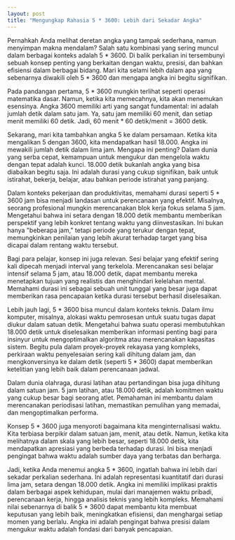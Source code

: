 ```yaml
---
layout: post
title: "Mengungkap Rahasia 5 * 3600: Lebih dari Sekadar Angka"
---
```


Pernahkah Anda melihat deretan angka yang tampak sederhana, namun menyimpan makna mendalam? Salah satu kombinasi yang sering muncul dalam berbagai konteks adalah 5 * 3600. Di balik perkalian ini tersembunyi sebuah konsep penting yang berkaitan dengan waktu, presisi, dan bahkan efisiensi dalam berbagai bidang. Mari kita selami lebih dalam apa yang sebenarnya diwakili oleh 5 * 3600 dan mengapa angka ini begitu signifikan.

Pada pandangan pertama, 5 * 3600 mungkin terlihat seperti operasi matematika dasar. Namun, ketika kita memecahnya, kita akan menemukan esensinya. Angka 3600 memiliki arti yang sangat fundamental: ini adalah jumlah detik dalam satu jam. Ya, satu jam memiliki 60 menit, dan setiap menit memiliki 60 detik. Jadi, 60 menit * 60 detik/menit = 3600 detik.

Sekarang, mari kita tambahkan angka 5 ke dalam persamaan. Ketika kita mengalikan 5 dengan 3600, kita mendapatkan hasil 18.000. Angka ini mewakili jumlah detik dalam lima jam. Mengapa ini penting? Dalam dunia yang serba cepat, kemampuan untuk mengukur dan mengelola waktu dengan tepat adalah kunci. 18.000 detik bukanlah angka yang bisa diabaikan begitu saja. Ini adalah durasi yang cukup signifikan, baik untuk istirahat, bekerja, belajar, atau bahkan periode istirahat yang panjang.

Dalam konteks pekerjaan dan produktivitas, memahami durasi seperti 5 * 3600 jam bisa menjadi landasan untuk perencanaan yang efektif. Misalnya, seorang profesional mungkin merencanakan blok kerja fokus selama 5 jam. Mengetahui bahwa ini setara dengan 18.000 detik membantu memberikan perspektif yang lebih konkret tentang waktu yang diinvestasikan. Ini bukan hanya "beberapa jam," tetapi periode yang terukur dengan tepat, memungkinkan penilaian yang lebih akurat terhadap target yang bisa dicapai dalam rentang waktu tersebut.

Bagi para pelajar, konsep ini juga relevan. Sesi belajar yang efektif sering kali dipecah menjadi interval yang terkelola. Merencanakan sesi belajar intensif selama 5 jam, atau 18.000 detik, dapat membantu mereka menetapkan tujuan yang realistis dan menghindari kelelahan mental. Memahami durasi ini sebagai sebuah unit tunggal yang besar juga dapat memberikan rasa pencapaian ketika durasi tersebut berhasil diselesaikan.

Lebih jauh lagi, 5 * 3600 bisa muncul dalam konteks teknis. Dalam ilmu komputer, misalnya, alokasi waktu pemrosesan untuk suatu tugas dapat diukur dalam satuan detik. Mengetahui bahwa suatu operasi membutuhkan 18.000 detik untuk diselesaikan memberikan informasi penting bagi para insinyur untuk mengoptimalkan algoritma atau merencanakan kapasitas sistem. Begitu pula dalam proyek-proyek rekayasa yang kompleks, perkiraan waktu penyelesaian sering kali dihitung dalam jam, dan mengkonversinya ke dalam detik (seperti 5 * 3600) dapat memberikan ketelitian yang lebih baik dalam perencanaan jadwal.

Dalam dunia olahraga, durasi latihan atau pertandingan bisa juga dihitung dalam satuan jam. 5 jam latihan, atau 18.000 detik, adalah komitmen waktu yang cukup besar bagi seorang atlet. Pemahaman ini membantu dalam merencanakan periodisasi latihan, memastikan pemulihan yang memadai, dan mengoptimalkan performa.

Konsep 5 * 3600 juga menyoroti bagaimana kita menginternalisasi waktu. Kita terbiasa berpikir dalam satuan jam, menit, atau detik. Namun, ketika kita melihatnya dalam skala yang lebih besar, seperti 18.000 detik, kita mendapatkan apresiasi yang berbeda terhadap durasi. Ini bisa menjadi pengingat bahwa waktu adalah sumber daya yang terbatas dan berharga.

Jadi, ketika Anda menemui angka 5 * 3600, ingatlah bahwa ini lebih dari sekadar perkalian sederhana. Ini adalah representasi kuantitatif dari durasi lima jam, setara dengan 18.000 detik. Angka ini memiliki implikasi praktis dalam berbagai aspek kehidupan, mulai dari manajemen waktu pribadi, perencanaan kerja, hingga analisis teknis yang lebih kompleks. Memahami nilai sebenarnya di balik 5 * 3600 dapat membantu kita membuat keputusan yang lebih baik, meningkatkan efisiensi, dan menghargai setiap momen yang berlalu. Angka ini adalah pengingat bahwa presisi dalam mengukur waktu adalah fondasi dari banyak pencapaian.
